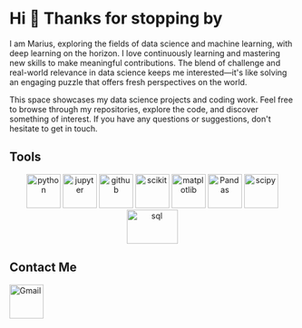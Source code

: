 # Hi 👋 Thanks for stopping by

I am Marius, exploring the fields of data science and machine learning, with deep learning on the horizon. I love continuously learning and mastering new skills to make meaningful contributions. The blend of challenge and real-world relevance in data science keeps me interested—it's like solving an engaging puzzle that offers fresh perspectives on the world.

This space showcases my data science projects and coding work. Feel free to browse through my repositories, explore the code, and discover something of interest. If you have any questions or suggestions, don't hesitate to get in touch.

## Tools

<p align="center">
  <img src="https://upload.wikimedia.org/wikipedia/commons/c/c3/Python-logo-notext.svg" alt="python" width="60" height="60">
  <img src="https://upload.wikimedia.org/wikipedia/commons/3/38/Jupyter_logo.svg" alt="jupyter" width="60" height="60">
  <img src="https://upload.wikimedia.org/wikipedia/commons/9/91/Octicons-mark-github.svg" alt="github" width="60" height="60">
  <img src="https://upload.wikimedia.org/wikipedia/commons/0/05/Scikit_learn_logo_small.svg" alt="scikit" width="60" height="60">
  <img src="https://upload.wikimedia.org/wikipedia/commons/8/84/Matplotlib_icon.svg" alt="matplotlib" width="60" height="60">
  <img src="https://upload.wikimedia.org/wikipedia/commons/e/ed/Pandas_logo.svg" alt="Pandas" width="60" height="60">
  <img src="https://upload.wikimedia.org/wikipedia/commons/b/b2/SCIPY_2.svg" alt="scipy" width="60" height="60">
  <img src="https://upload.wikimedia.org/wikipedia/commons/8/87/Sql_data_base_with_logo.png" alt="sql" width="90" height="60">
</p>


## Contact Me 

<a href="mailto:mariuskrasuckas@gmail.com">
 <img align="left" alt="Gmail" width="60" height="60" src="https://camo.githubusercontent.com/443a1f864f5b7f354e65595d3713156bfab31c7caa731f3f1d214b87aba63168/68747470733a2f2f6564656e742e6769746875622e696f2f537570657254696e7949636f6e732f696d616765732f7376672f676d61696c2e737667" />
</a>






